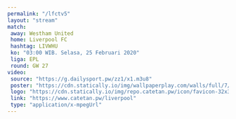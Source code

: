 ```yaml
---
permalink: "/lfctv5"
layout: "stream"
match:
 away: Westham United
 home: Liverpool FC
 hashtag: LIVWHU
 ko: "03:00 WIB. Selasa, 25 Februari 2020"
 liga: EPL
 round: GW 27
video:
 source: "https://g.dailysport.pw/zz1/x1.m3u8"
 poster: "https://cdn.statically.io/img/wallpaperplay.com/walls/full/7/1/1/324254.jpg?w=720&quality=60&format=webp"
 logo: "https://cdn.statically.io/img/repo.catetan.pw/icon/favicon-32x32.png"
 link: "https://www.catetan.pw/liverpool"
 type: "application/x-mpegUrl"
---
```

